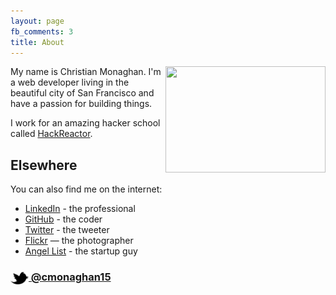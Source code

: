 ```yaml
---
layout: page
fb_comments: 3
title: About
---
```


<img src="http://farm3.staticflickr.com/2849/9337114103_c7cf9c0c0c_c.jpg" width="256" height="170" align="right">

My name is Christian Monaghan. I'm a web developer living in the beautiful city of San Francisco and have a passion for building things.

I work for an amazing hacker school called [HackReactor](http://www.hackreactor.com/).

## Elsewhere

You can also find me on the internet:

- [LinkedIn](http://www.linkedin.com/in/christianmonaghan) - the professional
- [GitHub](https://github.com/cmonaghan) - the coder
- [Twitter](http://twitter.com/cmonaghan15) - the tweeter
- [Flickr](http://www.flickr.com/photos/christianmonaghan/) — the photographer
- [Angel List](https://angel.co/christian-monaghan) - the startup guy

### [<img src="/res/twitter.png" width="29" height="20" style="display:inline-block;vertical-align:middle"> @cmonaghan15](http://twitter.com/cmonaghan15)
